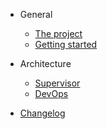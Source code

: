 - General
    
    - [The project](/project)
    - [Getting started](/getting-started)

- Architecture
    
    - [Supervisor](architecture/supervisor)
    - [DevOps](architecture/devops)

- [Changelog](/CHANGELOG)

